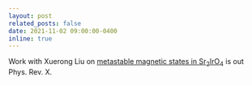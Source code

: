 ```yaml
---
layout: post
related_posts: false
date: 2021-11-02 09:00:00-0400
inline: true
---
```


Work with Xuerong Liu on [metastable magnetic states in Sr<sub>2</sub>IrO<sub>4</sub>](/publications/#Wang2021single) is out Phys. Rev. X.
